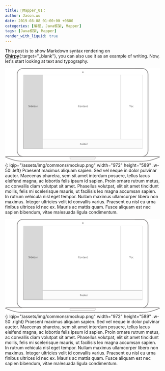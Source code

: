 ```yaml
---
title: 📃Mapper_01：
author: Jason.wu
date: 2019-08-08 01:00:00 +0800
categories: [编程, Java框架, Mapper]
tags: [Java框架, Mapper]
render_with_liquid: true
---
```


[Chirpy]: https://github.com/cotes2020/jekyll-theme-chirpy/fork

This post is to show Markdown syntax rendering on [**Chirpy**][Chirpy]{:target="_blank"}, you can also use it as an example of writing. Now, let's start looking at text and typography.

![Desktop View](/assets/img/commons/mockup.png){: lqip="/assets/img/commons/mockup.png" width="972" height="589" .w-50 .left}
Praesent maximus aliquam sapien. Sed vel neque in dolor pulvinar auctor. Maecenas pharetra, sem sit amet interdum posuere, tellus lacus eleifend magna, ac lobortis felis ipsum id sapien. Proin ornare rutrum metus, ac convallis diam volutpat sit amet. Phasellus volutpat, elit sit amet tincidunt mollis, felis mi scelerisque mauris, ut facilisis leo magna accumsan sapien. In rutrum vehicula nisl eget tempor. Nullam maximus ullamcorper libero non maximus. Integer ultricies velit id convallis varius. Praesent eu nisl eu urna finibus ultrices id nec ex. Mauris ac mattis quam. Fusce aliquam est nec sapien bibendum, vitae malesuada ligula condimentum.

![Desktop View](/assets/img/commons/mockup.png){: lqip="/assets/img/commons/mockup.png" width="972" height="589" .w-50 .right}
Praesent maximus aliquam sapien. Sed vel neque in dolor pulvinar auctor. Maecenas pharetra, sem sit amet interdum posuere, tellus lacus eleifend magna, ac lobortis felis ipsum id sapien. Proin ornare rutrum metus, ac convallis diam volutpat sit amet. Phasellus volutpat, elit sit amet tincidunt mollis, felis mi scelerisque mauris, ut facilisis leo magna accumsan sapien. In rutrum vehicula nisl eget tempor. Nullam maximus ullamcorper libero non maximus. Integer ultricies velit id convallis varius. Praesent eu nisl eu urna finibus ultrices id nec ex. Mauris ac mattis quam. Fusce aliquam est nec sapien bibendum, vitae malesuada ligula condimentum.
